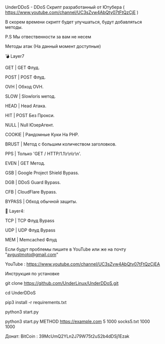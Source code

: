 UnderDDoS - DDoS Скрипт разработанный от Ютубера ( https://www.youtube.com/channel/UC3sZvw4AbQty07tFtQzCjE )

В скорем времени скрипт будет улучшаться, будут добавляться методы.

P.S Мы отвественности за вам не несем



Методы атак (На данный момент доступные)

💣 Layer7


GET | GET Флуд.

POST | POST Флуд.

OVH | Обход OVH.

SLOW | Slowloris метод.

HEAD | Head Атака. 

HIT | POST Без Прокси.

NULL | Null ЮзерАгент.

COOKIE | Рандомные Куки На PHP.

BRUST | Метод с большим количеством заголовков.

PPS | Только 'GET / HTTP/1.1\r\n\r\n'.

EVEN | GET Метод.

GSB | Google Project Shield Bypass.

DGB | DDoS Guard Bypass.

CFB | CloudFlare Bypass.

BYPASS | Обход обычной защиты.


🧨 Layer4:


TCP | TCP Флуд Bypass

UDP | UDP Флуд Bypass

MEM | Memcached Флуд


Если будут проблемы пишите в YouTube или же на почту "avgustmoto@gmail.com"

YouTube : https://www.youtube.com/channel/UC3sZvw4AbQty07tFtQzCjEA

Инструкция по установке


git clone https://github.com/UnderLinux/UnderDDoS.git

cd UnderDDoS

pip3 install -r requirements.txt

python3 start.py

python3 start.py METHOD https://example.com 5 1000 socks5.txt 1000 1000



Донат:
BitCoin : 39McUmQ2YLn2J79W75t2uS2b4dDSj1Ezak
